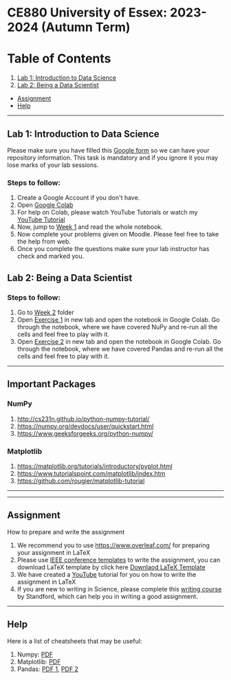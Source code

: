 # CE880 University of Essex: 2023-2024 (Autumn Term)

# Table of Contents
1. [Lab 1: Introduction to Data Science](#introduction)
2. [Lab 2: Being a Data Scientist](#DS)
<!-- 
3. [Lab 3: Data Exploration: Exploratory Data Analysis](#DE)
4. [Lab 4: Data Exploration: Clustering and Dimensionality Reduction](#DE2)
5. [Lab 5: Introduction to Machine Learning](#ML)
6. [Lab 6: Evaluation Metrics and Hypothesis Testing](#SHT)
7. [Lab 7: Decision Tree and Ensemble Learning](#DTE)
9. [Lab 9: Explainable AI](#xAI)
10. [Lab 7: Deep Learning for Images and Text](#DL)
11. [Lab 8: Transfer Learning](#TL) 
-->
* [Assignment](#assignment)
* [Help](#help)

***

## Lab 1: Introduction to Data Science <a name="introduction"></a>

Please make sure you have filled this [Google form](https://docs.google.com/forms/d/1Nehjs_qlZXsJC4uNzxoYKAZ68ys8L8OqiqWLAHXol64/prefill) so we can have your repository information. This task is mandatory and if you ignore it you may lose marks of your lab sessions.

### Steps to follow:

1. Create a Google Account if you don't have.
2. Open [Google Colab](https://colab.research.google.com/)
3. For help on Colab, please watch YouTube Tutorials or watch my [YouTube Tutorial](https://www.youtube.com/watch?v=Zwqy5ub_-00&list=PLIzq8uevSgtdhgCzajHUUESPifdw5ol1N)
4. Now, jump to [Week 1](https://github.com/sagihaider/CE880_2021/tree/main/Week1) and read the whole notebook.
5. Now complete your problems given on Moodle. Please feel free to take the help from web.
6. Once you complete the questions make sure your lab instructor has check and marked you. 


## Lab 2: Being a Data Scientist <a name="DS"></a>

### Steps to follow:

1. Go to [Week 2](https://github.com/sagihaider/CE880/tree/main/Week2) folder
2. Open [Exercise 1](https://github.com/sagihaider/CE880/blob/main/Week2/Exercise_2_1_NumPy.ipynb) in new tab and open the notebook in Google Colab. Go through the notebook, where we have covered NuPy and re-run all the cells and feel free to play with it.
3. Open [Exercise 2](https://github.com/sagihaider/CE880/blob/main/Week2/Exercise_2_2_Pandas.ipynb) in new tab and open the notebook in Google Colab. Go through the notebook, where we have covered Pandas and re-run all the cells and feel free to play with it.

<!-- 
## Lab 3: Data Exploration: Exploratory Data Analysis<a name="DE"></a>

### Steps to follow:

1. Go to [Week 3](https://github.com/sagihaider/CE880/tree/main/Week3) folder
2. Open [Exercise 1](https://github.com/sagihaider/CE880/blob/main/Week3/Exercise_3_1_DataLoadingColab.ipynb) in new tab and open the notebook in Google Colab. Go through the notebook, where we have covered Data Loading and re-run all the cells and feel free to play with it.
3. Open [Exercise 2](https://github.com/sagihaider/CE880/blob/main/Week3/Exercise_3_2_ReadingDataFiles.ipynb) in new tab and open the notebook in Google Colab. Go through the notebook, where we have reading different file formarts and re-run all the cells and feel free to play with it.
4. Open [Exercise 3](https://github.com/sagihaider/CE880/blob/main/Week3/Exercise_3_3_BasicStatistics.ipynb) in new tab and open the notebook in Google Colab. Go through the notebook, where we have covered basic statistics and re-run all the cells and feel free to play with it.



## Lab 4: Data Exploration: Clustering and Dimensionality Reduction <a name="DE2"></a>

### Steps to follow:

1. Go to [Week 4](https://github.com/sagihaider/CE880/tree/main/Week4) folder
2. Open [Exercise 1](https://github.com/sagihaider/CE880/blob/main/Week4/Exercise_4_DataExploration.ipynb) in new tab and open the notebook in Google Colab. Go through the notebook, where we have covered Clustering, Dimensionality Reduction, Outlier Detection, and a case study. Please re-run all the cells and feel free to play with it.

	
## Lab 5: Introduction to Machine Learning <a name="ML"></a>

### Steps to follow:

1. Go to [Week 5](https://github.com/sagihaider/CE880/tree/main/Week5) folder
2. Open [Exercise 5: Regression](https://github.com/sagihaider/CE880/blob/main/Week5/Exercise_5_Regression.ipynb) in new tab and open the notebook in Google Colab. Go through the notebook, where we have covered simple and multiple regression. Please re-run all the cells and feel free to play with it.
3. Open [Exercise 5: Classification](https://github.com/sagihaider/CE880_2021/blob/main/Week5/Exercise_5_Classification.ipynb) in new tab and open the notebook in Google Colab. Go through the notebook, where we have covered classification on the real data. Please re-run all the cells and feel free to play with it.


## Lab 6: Statistics and Hypothesis Testing <a name="SHT"></a>

### Steps to follow:

1. Go to [Week 6](https://github.com/sagihaider/CE880/tree/main/Week6) folder
2. Open [Exercise 6: Statistics and Hypothesis Testing](https://github.com/sagihaider/CE880/blob/main/Week6/Excersise_6_1.ipynb) in new tab and open the notebook in Google Colab. Go through the notebook, where we have a full example of Statistics and Hypothesis Testing. Please re-run all the cells and feel free to play with it.


## Lab 7: Decision Tree and Ensemble Learning <a name="DTE"></a>

### Steps to follow:

1. Go to [Week 7](https://github.com/sagihaider/CE880/tree/main/Week7) folder
2. Open [Exercise 7_1: Decision Tree](https://github.com/sagihaider/CE880/blob/main/Week7/Exercise_7_1_Decision_tree_classifier.ipynb) in new tab and open the notebook in Google Colab. Go through the notebook, where we have a full example of Decision Tree. Please re-run all the cells and feel free to play with it.
3. Open [Exercise 7_2: Random Forest](https://github.com/sagihaider/CE880/blob/main/Week7/Exercise_7_2_RandomForest_classifier.ipynb) in new tab and open the notebook in Google Colab. Go through the notebook, where we have a full example of Random Forest. Please re-run all the cells and feel free to play with it.


## Lab 9: Explainable AI <a name="xAI"></a>

### Steps to follow:

1. Go to [Week 9](https://github.com/sagihaider/CE880/tree/main/week9) folder
2. Open [Exercise 9_1](https://github.com/sagihaider/CE880/blob/main/week9/Excercise_9_1.ipynb) in new tab and open the notebook in Google Colab. Go through the notebook, where we have a full example of Titanic with explainable AI. Please re-run all the cells and feel free to play with it.

3. Open [Exercise 9_2](https://github.com/sagihaider/CE880/blob/main/week9/Excercise_9_2.ipynb) in new tab and open the notebook in Google Colab. Go through the notebook, where we have a full example of Wisconsin Breast Cancer with Explainable AI. Please re-run all the cells and feel free to play with it.

 -->


***
## Important Packages

### NumPy

1. http://cs231n.github.io/python-numpy-tutorial/ 
2. https://numpy.org/devdocs/user/quickstart.html
3. https://www.geeksforgeeks.org/python-numpy/

### Matplotlib

1. https://matplotlib.org/tutorials/introductory/pyplot.html
2. https://www.tutorialspoint.com/matplotlib/index.htm
3. https://github.com/rougier/matplotlib-tutorial 

***


***

## Assignment <a name="assignment"></a>

How to prepare and write the assignment 

1. We recommend you to use https://www.overleaf.com/ for preparing your assignment in LaTeX
2. Please use [IEEE conference templates](https://www.ieee.org/conferences/publishing/templates.html) to write the assignment, you can download LaTeX template by click here [Downlaod LaTeX Template](https://www.ieee.org/content/dam/ieee-org/ieee/web/org/pubs/conference-latex-template_10-17-19.zip) 
3. We have created a [YouTube](https://www.youtube.com/watch?embed=no&v=Ubi1lg4CXrw&t=314s) tutorial for you on how to write the assignment in LaTeX
4. If you are new to writing in Science, please complete this [writing course](https://www.youtube.com/watch?list=PL7MSLdv6U956caUxMGr7c0sBD7ZIP-Nie&v=Pbb0H114PYM&feature=emb_title) by Standford, which can help you in writing a good assignment.

***

## Help <a name="help"></a>

Here is a list of cheatsheets that may be useful:

1. Numpy: [PDF](https://s3.amazonaws.com/assets.datacamp.com/blog_assets/Numpy_Python_Cheat_Sheet.pdf)
2. Matplotlib: [PDF](https://s3.amazonaws.com/assets.datacamp.com/blog_assets/Python_Matplotlib_Cheat_Sheet.pdf)
3. Pandas: [PDF 1](https://datacamp-community-prod.s3.amazonaws.com/dbed353d-2757-4617-8206-8767ab379ab3), [PDF 2](https://s3.amazonaws.com/assets.datacamp.com/blog_assets/Python_Pandas_Cheat_Sheet_2.pdf)

